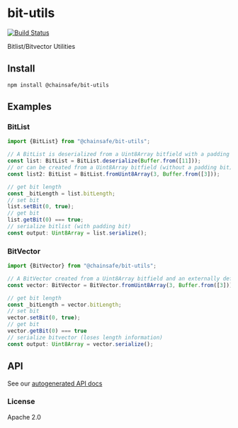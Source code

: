 # bit-utils
[![Build Status](https://travis-ci.com/ChainSafe/bit-utils.svg?branch=master)](https://travis-ci.com/ChainSafe/bit-utils)

Bitlist/Bitvector Utilities

## Install

`npm install @chainsafe/bit-utils`

## Examples

### BitList
```typescript
import {BitList} from "@chainsafe/bit-utils";

// A BitList is deserialized from a Uint8Array bitfield with a padding bit marking the length
const list: BitList = BitList.deserialize(Buffer.from([11]));
// or can be created from a Uint8Array bitfield (without a padding bit) and an explicit length
const list2: BitList = BitList.fromUint8Array(3, Buffer.from([3]));

// get bit length
const _bitLength = list.bitLength;
// set bit
list.setBit(0, true);
// get bit
list.getBit(0) === true;
// serialize bitlist (with padding bit)
const output: Uint8Array = list.serialize();
```

### BitVector
```typescript
import {BitVector} from "@chainsafe/bit-utils";

// A BitVector created from a Uint8Array bitfield and an externally defined bit length
const vector: BitVector = BitVector.fromUint8Array(3, Buffer.from([3]));

// get bit length
const _bitLength = vector.bitLength;
// set bit
vector.setBit(0, true);
// get bit
vector.getBit(0) === true
// serialize bitvector (loses length information)
const output: Uint8Array = vector.serialize();
```

## API

See our [autogenerated API docs](https://chainsafe.github.io/bit-utils)

### License

Apache 2.0
